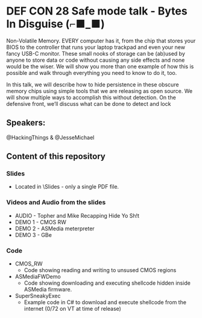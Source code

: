 # DEF CON 28 Safe mode talk - Bytes In Disguise (⌐■_■)
Non-Volatile Memory. EVERY computer has it, from the chip that stores your BIOS to the controller that runs your laptop trackpad and even your new fancy USB-C monitor. These small nooks of storage can be (ab)used by anyone to store data or code without causing any side effects and none would be the wiser. We will show you more than one example of how this is possible and walk through everything you need to know to do it, too.

In this talk, we will describe how to hide persistence in these obscure memory chips using simple tools that we are releasing as open source. We will show multiple ways to accomplish this without detection. On the defensive front, we’ll discuss what can be done to detect and lock

## Speakers:
@HackingThings & @JesseMichael
  
## Content of this repository
### Slides
- Located in \Slides - only a single PDF file.
### Videos and Audio from the slides
- AUDIO - Topher and Mike Recapping Hide Yo Sh!t
- DEMO 1 - CMOS RW 
- DEMO 2 - ASMedia meterpreter
- DEMO 3 - GBe
### Code
- CMOS_RW
  - Code showing reading and writing to unsused CMOS regions
- ASMediaFWDemo
  - Code showing downloading and executing shellcode hidden inside ASMedia firmware.
- SuperSneakyExec
  - Example code in C# to download and execute shellcode from the internet (0/72 on VT at time of release)
